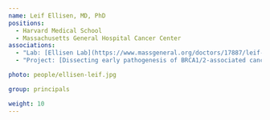 ```yaml
---
name: Leif Ellisen, MD, PhD
positions:
  - Harvard Medical School
  - Massachusetts General Hospital Cancer Center
associations:
  - "Lab: [Ellisen Lab](https://www.massgeneral.org/doctors/17887/leif-ellisen)"
  - "Project: [Dissecting early pathogenesis of BRCA1/2-associated cancer for risk prediction and prevention](projects/#dissecting-early-pathogenesis-of-brca1-2-associated-cancer-for-risk-prediction-and-prevention)"

photo: people/ellisen-leif.jpg

group: principals

weight: 10
---
```

